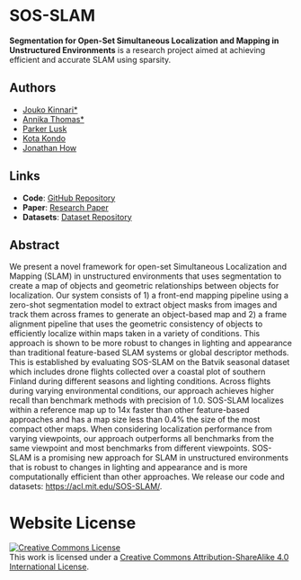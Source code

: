 # SOS-SLAM

**Segmentation for Open-Set Simultaneous Localization and Mapping in Unstructured Environments** is a research project aimed at achieving efficient and accurate SLAM using sparsity.

## Authors

- [Jouko Kinnari*](https://www.linkedin.com/in/jouko-kinnari/)
- [Annika Thomas*](https://www.annikathomas.com)
- [Parker Lusk](https://plusk01.github.io/)
- [Kota Kondo](https://www.linkedin.com/in/kkondo/?locale=en_US)
- [Jonathan How](https://www.mit.edu/~jhow/)

## Links

- **Code**: [GitHub Repository](https://github.com/yourusername/sos-slam)
- **Paper**: [Research Paper](https://drive.google.com/file/d/1b7TZhalVafbWrrrUepgkYl8vfeb106AZ/view?usp=sharing)
- **Datasets**: [Dataset Repository](https://www.dropbox.com/scl/fo/he8rq4ucgywmoha2y95zp/h?rlkey=cwt7q9whl4koelo4raiaptlfg&dl=0)

## Abstract

We present a novel framework for open-set Simultaneous Localization and Mapping (SLAM) in unstructured environments that uses segmentation to create a map of objects and geometric relationships between objects for localization. Our system consists of 1) a front-end mapping pipeline using a zero-shot segmentation model to extract object masks from images and track them across frames to generate an object-based map and 2) a frame alignment pipeline that uses the geometric consistency of objects to efficiently localize within maps taken in a variety of conditions. This approach is shown to be more robust to changes in lighting and appearance than traditional feature-based SLAM systems or global descriptor methods. This is established by evaluating SOS-SLAM on the Batvik seasonal dataset which includes drone flights collected over a coastal plot of southern Finland during different seasons and lighting conditions. Across flights during varying environmental conditions, our approach achieves higher recall than benchmark methods with precision of 1.0. SOS-SLAM localizes within a reference map up to 14x faster than other feature-based approaches and has a map size less than 0.4% the size of the most compact other maps. When considering localization performance from varying viewpoints, our approach outperforms all benchmarks from the same viewpoint and most benchmarks from different viewpoints. SOS-SLAM is a promising new approach for SLAM in unstructured environments that is robust to changes in lighting and appearance and is more computationally efficient than other approaches. We release our code and datasets: https://acl.mit.edu/SOS-SLAM/.

<!-- ## Image -->

<!-- Insert an image here that represents the SOS-SLAM project. -->

<!-- ![SOS-SLAM Image](image.jpg) -->

<!-- ## Demo -->

<!-- You can view a live demo of SOS-SLAM [here](https://yourdemo.com). -->

<!-- ## Video Links -->

<!-- - [Introduction Video](https://www.youtube.com/watch?v=your-intro-video) -->
<!-- - [Tutorial Video](https://www.youtube.com/watch?v=your-tutorial-video) -->
  
# Website License
<a rel="license" href="http://creativecommons.org/licenses/by-sa/4.0/"><img alt="Creative Commons License" style="border-width:0" src="https://i.creativecommons.org/l/by-sa/4.0/88x31.png" /></a><br />This work is licensed under a <a rel="license" href="http://creativecommons.org/licenses/by-sa/4.0/">Creative Commons Attribution-ShareAlike 4.0 International License</a>.
